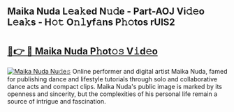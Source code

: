## Maika Nuda L𝚎a𝚔ed N𝚞𝚍e - Part-AOJ Vi𝚍𝚎o L𝚎a𝚔s - H𝚘𝚝 O𝚗𝚕yf𝚊ns P𝚑𝚘tos rUlS2

# <h2><a href="http://kf4rivd.oniu.top/?m=Maika+Nuda">🔗👉 🔴 Maika Nuda P𝚑ot𝚘𝚜 V𝚒d𝚎o</a></h2>

[![Maika Nuda Nu𝚍e𝚜](https://i.imgur.com/0qMVB7G.gif)](http://kf4rivd.oniu.top/?m=Maika+Nuda)
Online performer and digital artist Maika Nuda, famed for publishing dance and lifestyle tutorials through solo and collaborative dance acts and compact clips. Maika Nuda's public image is marked by its openness and sincerity, but the complexities of his personal life remain a source of intrigue and fascination.  
